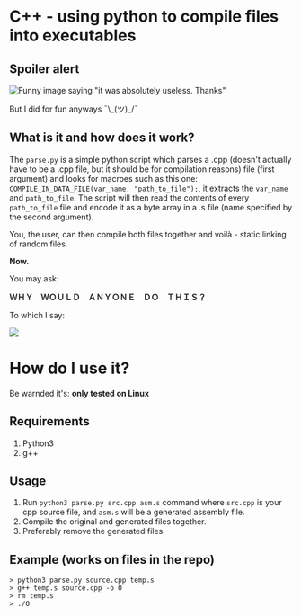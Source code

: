 # C++ - using python to compile files into executables

## Spoiler alert
![Funny image saying "it was absolutely useless. Thanks"](http://i.imgur.com/cL3cnbr.png)

But I did for fun anyways ¯\\\_(ツ)\_/¯

## What is it and how does it work?
The `parse.py` is a simple python script which parses a .cpp (doesn't actually have to be a .cpp file, but it should be for compilation reasons) file (first argument) and looks for macroes such as this one: `COMPILE_IN_DATA_FILE(var_name, "path_to_file");`, it extracts the `var_name` and `path_to_file`. The script will then read the contents of every `path_to_file` file and encode it as a byte array in a .s file (name specified by the second argument).

You, the user, can then compile both files together and voilà - static linking of random files.

**Now.**

You may ask:

**ＷＨＹ　ＷＯＵＬＤ　ＡＮＹＯＮＥ　ＤＯ　ＴＨＩＳ？**

To which I say:

![](http://media.giphy.com/media/K6VhXtbgCXqQU/giphy.gif)

# How do I use it?

Be warnded it's: **only tested on Linux**

## Requirements
1. Python3
1. g++

## Usage
1. Run `python3 parse.py src.cpp asm.s` command where `src.cpp` is your cpp source file, and `asm.s` will be a generated assembly file.
1. Compile the original and generated files together.
1. Preferably remove the generated files.

## Example (works on files in the repo)
```
> python3 parse.py source.cpp temp.s
> g++ temp.s source.cpp -o O
> rm temp.s
> ./O
```
